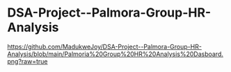# DSA-Project--Palmora-Group-HR-Analysis
https://github.com/MadukweJoy/DSA-Project--Palmora-Group-HR-Analysis/blob/main/Palmoria%20Group%20HR%20Analysis%20Dasboard.png?raw=true
